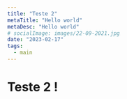 ```yaml
---
title: "Teste 2"
metaTitle: "Hello world"
metaDesc: "Hello world"
# socialImage: images/22-09-2021.jpg
date: "2023-02-17"
tags:
  - main
---
```


# Teste 2 !

